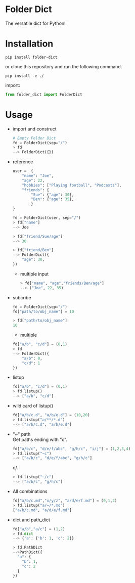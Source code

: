 # Folder Dict
The versatile dict for Python!

# Installation
```
pip install folder-dict
```
or clone this repository and run the following command.
```
pip install -e ./
```

import:
```py
from folder_dict import FolderDict
```

# Usage
- import and construct  
    ```py
    # Empty Folder Dict
    fd = FolderDict(sep="/")
    > fd
    --> FolderDict({})
    ```

- reference  
    ```py 
    user =  {
	    "name": "Joe",
    	"age": 22,
    	"hobbies": ["Playing football", "Podcasts"],
	    "friends": {
    		"Sue": {"age": 30},
	    	"Ben": {"age": 35},
    	    }
    }

    fd = FolderDict(user, sep="/")
    > fd["name"]
    --> Joe
    
    > fd["friend/Sue/age"]
    --> 30

    > fd["friend/Ben"]
    --> FolderDict({
        "age": 30,
    })
    ```

    - multiple input  
        ```py
        > fd["name", "age","friends/Ben/age"]
        --> ("Joe", 22, 35)
        ```


- subcribe  
    ```py
    fd = FolderDict(sep="/")
    fd["path/to/obj_name"] = 10
    
    > fd["path/to/obj_name"]
    10
    ```
    - multiple  
    ```py
    fd["a/b", "c/d"] = (0,1)
    > fd
    --> FolderDict({
        "a/b": 0,
        "c/d": 1
    })
    ```

- listup  
    ```py
    fd["a/b", "c/d"] = (0,1)
    > fd.listup()
    --> ["a/b", "c/d"]
    ```

- wild card of listup()   
    ```py
    fd["a/b/c.d", "a/b/e.d"] = (10,20)
    > fd.listup("a/**/*.d")
    --> ["a/b/c.d", "a/b/e.d"] 
    ```

- "~" path  
    Get paths ending with "c".
    ```py
    fd["a/b/c", "d/e/f/abc", "g/h/c", "i/j"] = (1,2,3,4)
    > fd.listup("~c")
    --> ["a/b/c", "d/e/f/abc", "g/h/c"]
    ```
    *cf.*
    ```py
    > fd.listup("~/c")
    --> ["a/b/c", "g/h/c"]
    ```

- All combinations  
    ```py
    fd["a/b/c.md","x/y/z", "a/d/e/f.md"] = (0,1,2)
    > fd.listup("a/~/*.md")
    ["a/b/c.md", "a/d/e/f.md"]
    ```

- dict and path_dict
    ```py
    fd["a/b","a/c"] = (1,2)
    > fd.dict
    --> {'a': {'b': 1, 'c': 2}}

    > fd.PathDict
    -->PathDict({
      "a": {
        "b": 1,
        "c": 2  
      }
    })
    ```

